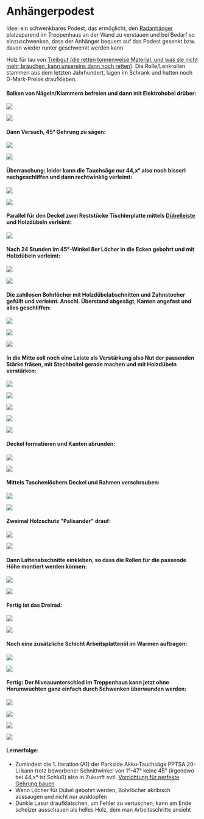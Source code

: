 # Anhängerpodest

Idee: ein schwenkbares Podest, das ermöglicht, den [Radanhänger](../Anhaengerdeckel/README.md) platzsparend im Treppenhaus an der Wand zu verstauen und bei Bedarf so einzuschwenken, dass der Anhänger bequem auf 
das Podest gesenkt bzw. davon wieder runter geschwenkt werden kann.

Holz für lau von [Treibgut (die retten tonnenweise Material, und was sie nicht mehr brauchen, kann unsereins dann noch retten)](http://treibgut-lager.de). Die Rolle/Lenkrollen stammen aus dem letzten Jahrhundert, lagen im Schrank und hatten noch D-Mark-Preise draufkleben.

#### Balken von Nägeln/Klammern befreien und dann mit Elektrohobel drüber:

![](001.jpg)

![](002.jpg)

#### Dann Versuch, 45° Gehrung zu sägen:

![](003.jpg)

![](004.jpg)

#### Überraschung: leider kann die Tauchsäge nur 44,x° also noch bisserl nachgeschliffen und dann rechtwinklig verleimt:

![](005.jpg)

![](006.jpg)

#### Parallel für den Deckel zwei Reststücke Tischlerplatte mittels [Dübelleiste](https://www.wolfcraft.com/products/wolfcraft/de/EUR/Produkte/Vorsatz%C2%ADgeräte-für-Maschinen/Bohrhilfen/Dübelleiste/p/P_4650) und Holzdübeln verleimt:

![](007.jpg)

#### Nach 24 Stunden im 45°-Winkel 8er Löcher in die Ecken gebohrt und mit Holzdübeln verleimt:

![](008.jpg)

![](009.jpg)

#### Die zahllosen Bohrlöcher mit Holzdübelabschnitten und Zahnstocher gefüllt und verleimt. Anschl. Überstand abgesägt, Kanten angefast und alles geschliffen:

![](010.jpg)

![](011.jpg)

![](012.jpg)

#### In die Mitte soll noch eine Leiste als Verstärkung also Nut der passenden Stärke fräsen, mit Stechbeitel gerade machen und mit Holzdübeln verstärken:

![](013.jpg)

![](014.jpg)

![](015.jpg)

![](016.jpg)

![](017.jpg)

#### Deckel formatieren und Kanten abrunden:

![](018.jpg)

![](019.jpg)

#### Mittels Taschenlöchern Deckel und Rahmen verschrauben:

![](020.jpg)

![](021.jpg)

#### Zweimal Holzschutz "Palisander" drauf:

![](022.jpg)

![](023.jpg)

#### Dann Lattenabschnitte einkleben, so dass die Rollen für die passende Höhe montiert werden können:

![](024.jpg)

![](025.jpg)

#### Fertig ist das Dreirad:

![](026.jpg)

![](027.jpg)

#### Noch eine zusätzliche Schicht Arbeitsplattenöl im Warmen auftragen:

![](028.jpg)

![](029.jpg)

#### Fertig: Der Niveauunterschied im Treppenhaus kann jetzt ohne Herumwuchten ganz einfach durch Schwenken überwunden werden:

![](030.jpg)

![](031.jpg)

![](032.jpg)

![](033.jpg)

#### Lernerfolge:

  * Zumindest die 1. Iteration (A1) der Parkside Akku-Tauchsäge PPTSA 20-Li kann trotz beworbener Schnittwinkel von 1°-47° keine 45° (irgendwo bei 44,x° ist Schluß) also in Zukunft evtl. [Vorrichtung für perfekte Gehrung bauen](https://www.youtube.com/watch?v=4WEJXS8R0Jo)
  * Wenn Löcher für Dübel gebohrt werden, Bohrlöcher akribisch aussaugen und nicht nur ausklopfen
  * Dunkle Lasur draufklatschen, um Fehler zu vertuschen, kann am Ende scheizer ausschauen als helles Holz, dem man Arbeitsschritte ansieht